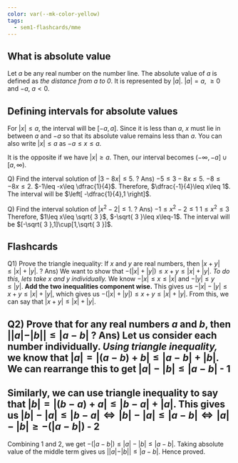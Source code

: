 ```yaml
---
color: var(--mk-color-yellow)
tags:
  - sem1-flashcards/mme
---
```

## What is absolute value
Let $a$ be any real number on the number line. The absolute value of $a$ is defined as *the distance from $a$ to $0$*. It is represented by $|a|$. $|a|=a,\:\geq 0$ and $-a,\:a< 0$.

## Defining intervals for absolute values
For $|x|\leq a$, the interval will be $[-a,a]$. Since it is less than $a$, $x$ must lie in between $a$ and $-a$ so that its absolute value remains less than $a$. You can also write $|x|\leq a$ as $-a\leq x\leq a$.

It is the opposite if we have $|x|\geq a$. Then, our interval becomes $(-\infty,-a]\cup[a,\infty)$. 

Q) Find the interval solution of $|3-8x|\leq 5$.
?
Ans) $-5\leq 3-8x\leq 5$.
$-8\leq-8x\leq 2$.
$-1\leq -x\leq \dfrac{1}{4}$.
Therefore, $\dfrac{-1}{4}\leq x\leq 1$. The interval will be $\left[ -\dfrac{1}{4},1 \right]$.

Q) Find the interval solution of $|x^{2}-2|\leq 1$.
?
Ans) $-1\leq x^{2}-2\leq 1$
$1\leq x^{2}\leq 3$
Therefore, $1\leq x\leq \sqrt{ 3 }$, $-\sqrt{ 3 }\leq x\leq-1$.
The interval will be $[-\sqrt{ 3 },1]\cup[1,\sqrt{ 3 }]$.


## Flashcards
Q1) Prove the triangle inequality: If $x$ and $y$ are real numbers, then $|x+y|\le|x|+|y|$.
?
Ans) We want to show that $-(|x|+|y|)\le x+y\le |x|+|y|$. *To do this, lets take $x$ and $y$ individually.*
We know $-|x|\le x\le |x|$ and $-|y|\le y \le |y|$. **Add the two inequalities component wise.** This gives us $-|x|-|y|\le x+y \le |x|+|y|$, which gives us $-(|x|+|y|)\le x+y\le |x|+|y|$. From this, we can say that $|x+y|\le |x|+|y|$.

Q2) Prove that for any real numbers $a$ and $b$, then $||a|-|b||\le|a-b|$
?
Ans) Let us consider each number individually.
*Using triangle inequality,* we know that $|a|=|(a-b)+b|\le |a-b|+|b|$. We can rearrange this to get $|a|-|b|\le |a-b|$ - **1**
-
Similarly, we can use triangle inequality to say that $|b|=|(b-a)+a|\le |b-a|+|a|$. This gives us $|b|-|a|\le |b-a|\iff |b| - |a|\le |a-b|\iff |a|-|b|\ge -(|a-b|)$ - **2**
-
Combining $1$ and $2$, we get $-(|a-b|)\le |a|-|b|\le |a-b|$. Taking absolute value of the middle term gives us $||a|-|b||\le|a-b|$. Hence proved.